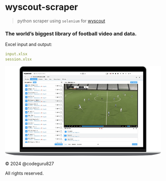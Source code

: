 # wyscout-scraper

> python scraper using `selenium` for [wyscout](https://www.hudl.com/products/wyscout)

### The world’s biggest library of football video and data.

Excel input and output:

```yaml
input.xlsx
session.xlsx
```

![wyscout](wyscout.png)

&copy; 2024 @codeguru827

All rights reserved.
